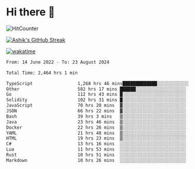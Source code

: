 # Hi there 👋

![HitCounter](https://hits.seeyoufarm.com/api/count/incr/badge.svg?url=https%3A%2F%2Fgithub.com%2Fashrhmn1212%2Fhit-counter)

<!-- ![Contribution Graph](https://github-readme-activity-graph.cyclic.app/graph?username=ashrhmn) -->


<!-- [![Top Langs](https://github-readme-stats.vercel.app/api/top-langs/?username=ashrhmn&layout=compact&theme=synthwave&langs_count=10&card_width=445)](https://github.com/anuraghazra/github-readme-stats) -->

[![Ashik's GitHub Streak](https://github-readme-streak-stats.herokuapp.com/?user=ashrhmn&theme=blood&fire=DD7F1C&background=151515&dates=9f9f9f&border=DD2727)](https://git.io/streak-stats)

<!-- ![Ashik's GitHub stats](https://github-readme-stats.vercel.app/api/?username=ashrhmn&show_icons=true&title_color=fff&icon_color=79ff97&text_color=9f9f9f&bg_color=151515) -->

[![wakatime](https://wakatime.com/badge/user/3df86613-ba63-4631-8e65-0ff18e7becad.svg)](https://wakatime.com/@3df86613-ba63-4631-8e65-0ff18e7becad)

<!--START_SECTION:waka-->

```txt
From: 14 June 2022 - To: 23 August 2024

Total Time: 2,464 hrs 1 min

TypeScript                 1,268 hrs 46 mins█████████████░░░░░░░░░░░░   51.50 %
Other                      582 hrs 17 mins ██████░░░░░░░░░░░░░░░░░░░   23.63 %
Go                         112 hrs 43 mins █░░░░░░░░░░░░░░░░░░░░░░░░   04.58 %
Solidity                   102 hrs 31 mins █░░░░░░░░░░░░░░░░░░░░░░░░   04.16 %
JavaScript                 70 hrs 20 mins  ▓░░░░░░░░░░░░░░░░░░░░░░░░   02.85 %
JSON                       66 hrs 22 mins  ▓░░░░░░░░░░░░░░░░░░░░░░░░   02.69 %
Bash                       39 hrs 3 mins   ▒░░░░░░░░░░░░░░░░░░░░░░░░   01.59 %
Java                       23 hrs 46 mins  ▒░░░░░░░░░░░░░░░░░░░░░░░░   00.97 %
Docker                     22 hrs 26 mins  ▒░░░░░░░░░░░░░░░░░░░░░░░░   00.91 %
YAML                       21 hrs 48 mins  ▒░░░░░░░░░░░░░░░░░░░░░░░░   00.88 %
HTML                       19 hrs 23 mins  ▒░░░░░░░░░░░░░░░░░░░░░░░░   00.79 %
C#                         13 hrs 16 mins  ░░░░░░░░░░░░░░░░░░░░░░░░░   00.54 %
Lua                        11 hrs 53 mins  ░░░░░░░░░░░░░░░░░░░░░░░░░   00.48 %
Rust                       10 hrs 51 mins  ░░░░░░░░░░░░░░░░░░░░░░░░░   00.44 %
Markdown                   10 hrs 26 mins  ░░░░░░░░░░░░░░░░░░░░░░░░░   00.42 %
```

<!--END_SECTION:waka-->


<!--### Most Used Languages
<img src="https://wakatime.com/share/@ashrhmn/24ecb986-5bf8-4607-af7f-0aab08908d8c.png" />

### Favourite Tools
<img src="https://wakatime.com/share/@ashrhmn/f4e08015-f3bc-460a-9228-95a3ba11c604.png" />-->
